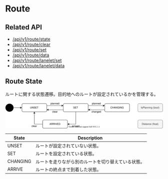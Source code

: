 # Route

## Related API

- [/api/v1/route/state](../list/route-state.md)
- [/api/v1/route/clear](../list/route-clear.md)
- [/api/v1/route/set](../list/route-set.md)
- [/api/v1/route/data](../list/route-data.md)
- [/api/v1/route/lanelet/set](../list/route-lanelet-set.md)
- [/api/v1/route/lanelet/data](../list/route-lanelet-data.md)

## Route State

ルートに関する状態遷移。目的地へのルートが設定されているかを管理する。

![route-state](./route-state.drawio.svg)

| State    | Description                                        |
| -------- | -------------------------------------------------- |
| UNSET    | ルートが設定されていない状態。                     |
| SET      | ルートを設定されている状態。                       |
| CHANGING | ルートを走りながら別のルートを切り替えている状態。 |
| ARRIVE   | ルートの終点まで到着した状態。                     |
